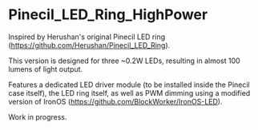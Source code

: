# Pinecil_LED_Ring_HighPower

Inspired by Herushan's original Pinecil LED ring (https://github.com/Herushan/Pinecil_LED_Ring).

This version is designed for three ~0.2W LEDs, resulting in almost 100 lumens of light output.

Features a dedicated LED driver module (to be installed inside the Pinecil case itself), the LED ring itself, as well as PWM dimming using a modified version of IronOS (https://github.com/BlockWorker/IronOS-LED).

Work in progress.
